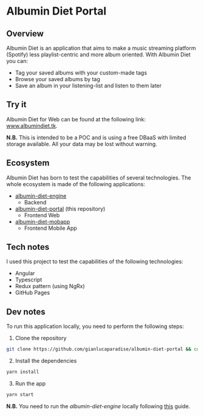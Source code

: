 # Albumin Diet Portal

## Overview

Albumin Diet is an application that aims to make a music streaming platform (Spotify) less playlist-centric and more album oriented.
With Albumin Diet you can:

* Tag your saved albums with your custom-made tags
* Browse your saved albums by tag
* Save an album in your listening-list and listen to them later

## Try it

Albumin Diet for Web can be found at the following link: www.albumindiet.tk.

**N.B.** This is intended to be a POC and is using a free DBaaS with limited storage available. All your data may be lost without warning.

## Ecosystem

Albumin Diet has born to test the capabilities of several technologies. The whole ecosystem is made of the following applications:

* [albumin-diet-engine](https://github.com/gianlucaparadise/albumin-diet-engine)
  * Backend
* [albumin-diet-portal](https://github.com/gianlucaparadise/albumin-diet-portal) (this repository)
  * Frontend Web
* [albumin-diet-mobapp](https://github.com/gianlucaparadise/albumin-diet-mobapp)
  * Frontend Mobile App

## Tech notes

I used this project to test the capabilities of the following technologies:

* Angular
* Typescript
* Redux pattern (using NgRx)
* GitHub Pages

## Dev notes

To run this application locally, you need to perform the following steps:

1. Clone the repository

```sh
git clone https://github.com/gianlucaparadise/albumin-diet-portal && cd albumin-diet-portal
```

2. Install the dependencies

```sh
yarn install
```

3. Run the app

```sh
yarn start
```

**N.B.** You need to run the *albumin-diet-engine* locally following [this](https://github.com/gianlucaparadise/albumin-diet-engine/blob/master/README.md) guide.
